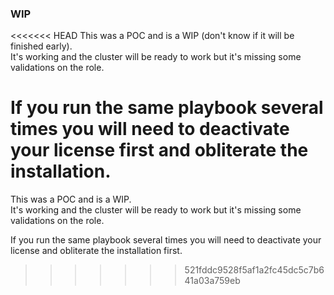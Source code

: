 
### WIP

<<<<<<< HEAD
This was a POC and is a WIP (don't know if it will be finished early).  
It's working and the cluster will be ready to work but it's missing some validations on the role.  

If you run the same playbook several times you will need to deactivate your license first and obliterate the installation.
=======
This was a POC and is a WIP.  
It's working and the cluster will be ready to work but it's missing some validations on the role.

If you run the same playbook several times you will need to deactivate your license and obliterate the installation first.
>>>>>>> 521fddc9528f5af1a2fc45dc5c7b641a03a759eb
